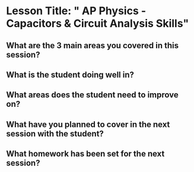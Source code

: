 # Lesson Title: "	AP Physics - Capacitors & Circuit Analysis Skills"

## What are the 3 main areas you covered in this session?

## What is the student doing well in?

## What areas does the student need to improve on?

## What have you planned to cover in the next session with the student?

## What homework has been set for the next session?